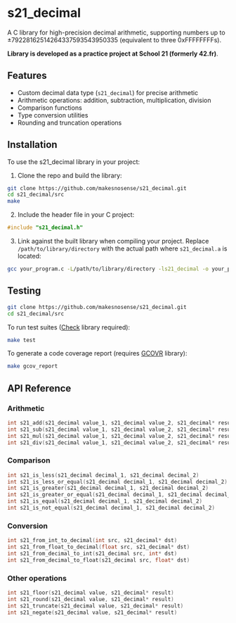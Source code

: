 # s21_decimal

A C library for high-precision decimal arithmetic, supporting numbers up to ±79228162514264337593543950335 (equivalent to three 0xFFFFFFFFs). 

**Library is developed as a practice project at School 21 (formerly 42.fr)**.

## Features

- Custom decimal data type (`s21_decimal`) for precise arithmetic
- Arithmetic operations: addition, subtraction, multiplication, division
- Comparison functions
- Type conversion utilities
- Rounding and truncation operations

## Installation

To use the s21_decimal library in your project:

1. Clone the repo and build the library:
```bash
git clone https://github.com/makesnosense/s21_decimal.git
cd s21_decimal/src
make
```
2. Include the header file in your C project:
```c
#include "s21_decimal.h"
```
3. Link against the built library when compiling your project. Replace `/path/to/library/directory` with the actual path where `s21_decimal.a` is located:
```bash
gcc your_program.c -L/path/to/library/directory -ls21_decimal -o your_program
```

## Testing
```bash
git clone https://github.com/makesnosense/s21_decimal.git
cd s21_decimal/src
```

To run test suites ([Check](https://github.com/libcheck/check) library required):
```bash
make test
```

To generate a code coverage report (requires [GCOVR](https://github.com/gcovr/gcovr) library):
```bash
make gcov_report
```

## API Reference

### Arithmetic
```c
int s21_add(s21_decimal value_1, s21_decimal value_2, s21_decimal* result)
int s21_sub(s21_decimal value_1, s21_decimal value_2, s21_decimal* result)
int s21_mul(s21_decimal value_1, s21_decimal value_2, s21_decimal* result)
int s21_div(s21_decimal value_1, s21_decimal value_2, s21_decimal* result)
```
### Comparison
```c
int s21_is_less(s21_decimal decimal_1, s21_decimal decimal_2)
int s21_is_less_or_equal(s21_decimal decimal_1, s21_decimal decimal_2)
int s21_is_greater(s21_decimal decimal_1, s21_decimal decimal_2)
int s21_is_greater_or_equal(s21_decimal decimal_1, s21_decimal decimal_2)
int s21_is_equal(s21_decimal decimal_1, s21_decimal decimal_2)
int s21_is_not_equal(s21_decimal decimal_1, s21_decimal decimal_2)
```
### Conversion
```c
int s21_from_int_to_decimal(int src, s21_decimal* dst)
int s21_from_float_to_decimal(float src, s21_decimal* dst)
int s21_from_decimal_to_int(s21_decimal src, int* dst)
int s21_from_decimal_to_float(s21_decimal src, float* dst)
```
### Other operations
```c
int s21_floor(s21_decimal value, s21_decimal* result)
int s21_round(s21_decimal value, s21_decimal* result)
int s21_truncate(s21_decimal value, s21_decimal* result)
int s21_negate(s21_decimal value, s21_decimal* result)
```